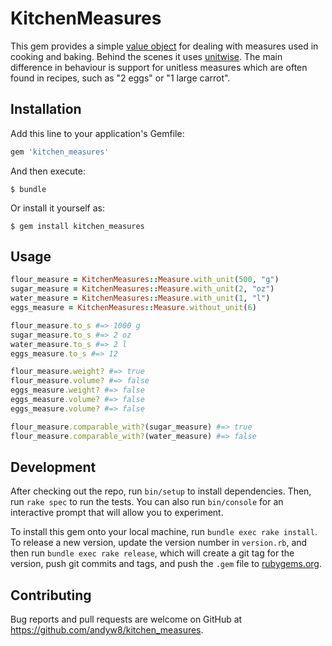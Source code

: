 # KitchenMeasures

This gem provides a simple [value object][] for dealing with measures used in
cooking and baking. Behind the scenes it uses [unitwise]. The main difference in
behaviour is support for unitless measures which are often found in recipes, such
as "2 eggs" or "1 large carrot".

## Installation

Add this line to your application's Gemfile:

```ruby
gem 'kitchen_measures'
```

And then execute:

    $ bundle

Or install it yourself as:

    $ gem install kitchen_measures

## Usage

```ruby
flour_measure = KitchenMeasures::Measure.with_unit(500, "g")
sugar_measure = KitchenMeasures::Measure.with_unit(2, "oz")
water_measure = KitchenMeasures::Measure.with_unit(1, "l")
eggs_measure = KitchenMeasures::Measure.without_unit(6)

flour_measure.to_s #=> 1000 g
sugar_measure.to_s #=> 2 oz
water_measure.to_s #=> 2 l
eggs_measure.to_s #=> 12

flour_measure.weight? #=> true
flour_measure.volume? #=> false
eggs_measure.weight? #=> false
eggs_measure.volume? #=> false
eggs_measure.volume? #=> false

flour_measure.comparable_with?(sugar_measure) #=> true
flour_measure.comparable_with?(water_measure) #=> false
```

## Development

After checking out the repo, run `bin/setup` to install dependencies. Then, run `rake spec` to run the tests. You can also run `bin/console` for an interactive prompt that will allow you to experiment.

To install this gem onto your local machine, run `bundle exec rake install`. To release a new version, update the version number in `version.rb`, and then run `bundle exec rake release`, which will create a git tag for the version, push git commits and tags, and push the `.gem` file to [rubygems.org](https://rubygems.org).

## Contributing

Bug reports and pull requests are welcome on GitHub at https://github.com/andyw8/kitchen_measures.

[value object]: https://en.wikipedia.org/wiki/Value_object
[unitwise]: https://github.com/joshwlewis/unitwise
